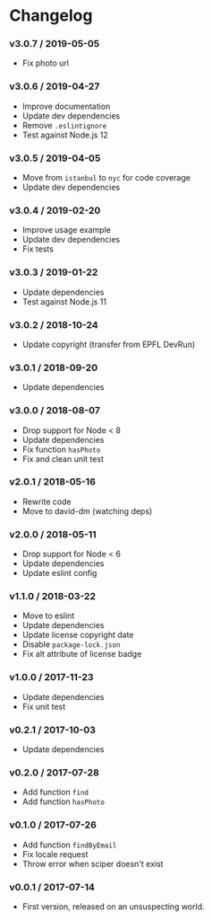 Changelog
=========

### v3.0.7 / 2019-05-05

  - Fix photo url

### v3.0.6 / 2019-04-27

  - Improve documentation
  - Update dev dependencies
  - Remove `.eslintignore`
  - Test against Node.js 12

### v3.0.5 / 2019-04-05

  - Move from `istanbul` to `nyc` for code coverage
  - Update dev dependencies

### v3.0.4 / 2019-02-20

  - Improve usage example
  - Update dev dependencies
  - Fix tests

### v3.0.3 / 2019-01-22

  - Update dependencies
  - Test against Node.js 11

### v3.0.2 / 2018-10-24

  - Update copyright (transfer from EPFL DevRun)

### v3.0.1 / 2018-09-20

  - Update dependencies

### v3.0.0 / 2018-08-07

  - Drop support for Node < 8
  - Update dependencies
  - Fix function `hasPhoto`
  - Fix and clean unit test

### v2.0.1 / 2018-05-16

  - Rewrite code
  - Move to david-dm (watching deps)

### v2.0.0 / 2018-05-11

  - Drop support for Node < 6
  - Update dependencies
  - Update eslint config

### v1.1.0 / 2018-03-22

  - Move to eslint
  - Update dependencies
  - Update license copyright date
  - Disable `package-lock.json`
  - Fix alt attribute of license badge

### v1.0.0 / 2017-11-23

  - Update dependencies
  - Fix unit test

### v0.2.1 / 2017-10-03

  - Update dependencies

### v0.2.0 / 2017-07-28

  - Add function `find`
  - Add function `hasPhoto`

### v0.1.0 / 2017-07-26

  - Add function `findByEmail`
  - Fix locale request
  - Throw error when sciper doesn't exist

### v0.0.1 / 2017-07-14

  - First version, released on an unsuspecting world.
